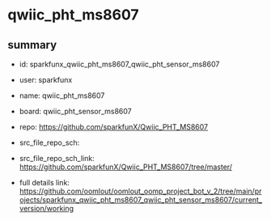 # qwiic_pht_ms8607
 
## summary 
* id: sparkfunx_qwiic_pht_ms8607_qwiic_pht_sensor_ms8607
* user: sparkfunx
* name: qwiic_pht_ms8607
* board: qwiic_pht_sensor_ms8607
* repo: https://github.com/sparkfunX/Qwiic_PHT_MS8607



* src_file_repo_sch: 
* src_file_repo_sch_link: https://github.com/sparkfunX/Qwiic_PHT_MS8607/tree/master/
* full details link: https://github.com/oomlout/oomlout_oomp_project_bot_v_2/tree/main/projects/sparkfunx_qwiic_pht_ms8607_qwiic_pht_sensor_ms8607/current_version/working  







